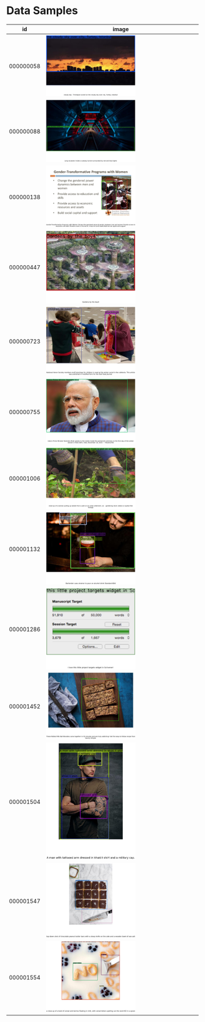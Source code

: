 # Data Samples

| id | image |
|----|-------|
| 000000058 | <img src="../Examples/GRIT_20M/data_samples/000000058.jpg" alt="000000058" style="width: 60%;"> |
| 000000088 | <img src="../Examples/GRIT_20M/data_samples/000000088.jpg" alt="000000088" style="width: 60%;"> |
| 000000138 | <img src="../Examples/GRIT_20M/data_samples/000000138.jpg" alt="000000138" style="width: 60%;"> |
| 000000447 | <img src="../Examples/GRIT_20M/data_samples/000000447.jpg" alt="000000447" style="width: 60%;"> |
| 000000723 | <img src="../Examples/GRIT_20M/data_samples/000000723.jpeg" alt="000000723" style="width: 60%;"> |
| 000000755 | <img src="../Examples/GRIT_20M/data_samples/000000755.png" alt="000000755" style="width: 60%;"> |
| 000001006 | <img src="../Examples/GRIT_20M/data_samples/000001006.png" alt="000001006" style="width: 60%;"> |
| 000001132 | <img src="../Examples/GRIT_20M/data_samples/000001132.jpg" alt="000001132" style="width: 60%;"> |
| 000001286 | <img src="../Examples/GRIT_20M/data_samples/000001286.png" alt="000001286" style="width: 60%;"> |
| 000001452 | <img src="../Examples/GRIT_20M/data_samples/000001452.jpg" alt="000001452" style="width: 60%;"> |
| 000001504 | <img src="../Examples/GRIT_20M/data_samples/000001504.jpg" alt="000001504" style="width: 60%;"> |
| 000001547 | <img src="../Examples/GRIT_20M/data_samples/000001547.jpg" alt="000001547" style="width: 60%;"> |
| 000001554 | <img src="../Examples/GRIT_20M/data_samples/000001554.jpg" alt="000001554" style="width: 60%;"> |
